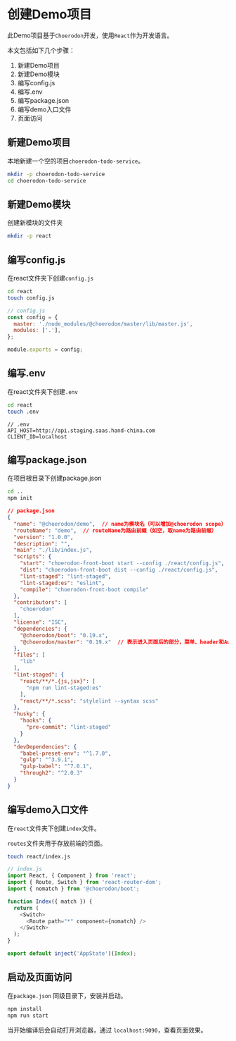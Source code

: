 # 创建Demo项目

此Demo项目基于`Choerodon`开发，使用`React`作为开发语言。

本文包括如下几个步骤：

1. 新建Demo项目
2. 新建Demo模块
3. 编写config.js
4. 编写.env
5. 编写package.json
6. 编写demo入口文件
7. 页面访问

## 新建Demo项目

本地新建一个空的项目`choerodon-todo-service`。

``` bash
mkdir -p choerodon-todo-service
cd choerodon-todo-service
```

## 新建Demo模块

创建新模块的文件夹

``` bash
mkdir -p react
```

## 编写config.js

在react文件夹下创建`config.js`

``` bash
cd react
touch config.js
```

```js
// config.js
const config = {
  master: './node_modules/@choerodon/master/lib/master.js',
  modules: ['.'],
};

module.exports = config;
```

## 编写.env

在react文件夹下创建`.env`

``` bash
cd react
touch .env
```

```env
// .env
API_HOST=http://api.staging.saas.hand-china.com
CLIENT_ID=localhost
```

## 编写package.json

在项目根目录下创建package.json

``` bash
cd ..
npm init
```

``` json
// package.json
{
  "name": "@choerodon/demo",  // name为模块名（可以增加@choerodon scope）
  "routeName": "demo",  // routeName为路由前缀（如空，取name为路由前缀）
  "version": "1.0.0",
  "description": "",
  "main": "./lib/index.js",
  "scripts": {
    "start": "choerodon-front-boot start --config ./react/config.js",
    "dist": "choerodon-front-boot dist --config ./react/config.js",
    "lint-staged": "lint-staged",
    "lint-staged:es": "eslint",
    "compile": "choerodon-front-boot compile"
  },
  "contributors": [
    "choerodon"
  ],
  "license": "ISC",
  "dependencies": {
    "@choerodon/boot": "0.19.x",
    "@choerodon/master": "0.19.x"  // 表示进入页面后的部分，菜单、header和AutoRouter等，可自己配置
  },
  "files": [
    "lib"
  ],
  "lint-staged": {
    "react/**/*.{js,jsx}": [
      "npm run lint-staged:es"
    ],
    "react/**/*.scss": "stylelint --syntax scss"
  },
  "husky": {
    "hooks": {
      "pre-commit": "lint-staged"
    }
  },
  "devDependencies": {
    "babel-preset-env": "^1.7.0",
    "gulp": "^3.9.1",
    "gulp-babel": "^7.0.1",
    "through2": "^2.0.3"
  }
}
```

## 编写demo入口文件

在`react`文件夹下创建`index`文件。

`routes`文件夹用于存放前端的页面。

``` bash
touch react/index.js
```

``` js
// index.js
import React, { Component } from 'react';
import { Route, Switch } from 'react-router-dom';
import { nomatch } from '@choerodon/boot';

function Index({ match }) {
  return (
    <Switch>
      <Route path="*" component={nomatch} />
    </Switch>
  );
}

export default inject('AppState')(Index);
```

## 启动及页面访问

在`package.json` 同级目录下，安装并启动。

``` bash
npm install
npm run start
```

当开始编译后会自动打开浏览器，通过 `localhost:9090`，查看页面效果。

